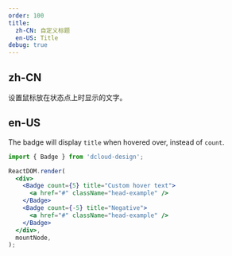 ```yaml
---
order: 100
title:
  zh-CN: 自定义标题
  en-US: Title
debug: true
---
```


## zh-CN

设置鼠标放在状态点上时显示的文字。

## en-US

The badge will display `title` when hovered over, instead of `count`.

```jsx
import { Badge } from 'dcloud-design';

ReactDOM.render(
  <div>
    <Badge count={5} title="Custom hover text">
      <a href="#" className="head-example" />
    </Badge>
    <Badge count={-5} title="Negative">
      <a href="#" className="head-example" />
    </Badge>
  </div>,
  mountNode,
);
```

<style>
.ant-badge:not(.ant-badge-not-a-wrapper) {
  margin-right: 20px;
}

.ant-badge.ant-badge-rtl:not(.ant-badge-not-a-wrapper) {
  margin-right: 0;
  margin-left: 20px;
}

.head-example {
  width: 42px;
  height: 42px;
  border-radius: 2px;
  background: #eee;
  display: inline-block;
}
[data-theme="dark"] .head-example {
  background: rgba(255,255,255,.12);
}
</style>
